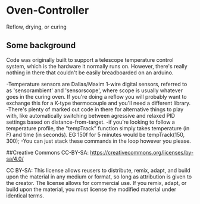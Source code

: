 # Oven-Controller
Reflow, drying, or curing

## Some background
Code was originally built to support a telescope temperature control system, which is the hardware it normally runs on. However, there's really nothing in there that couldn't be easily breadboarded on an arduino.

-Temperature sensors are Dallas/Maxim 1-wire digital sensors, referred to as 'sensorambient' and 'sensorscope', where scope is usually whatever goes in the curing oven. If you're doing a reflow you will probably want to exchange this for a K-type thermocouple and you'll need a different library.
-There's plenty of marked out code in there for alternative things to play with, like automatically switching between agressive and relaxed PID settings based on distance-from-target.
-if you're looking to follow a temperature profile, the "tempTrack" function simply takes temperature (in F) and time (in seconds). EG 150f for 5 minutes would be tempTrack(150, 300);
-You can just stack these commands in the loop however you please.


##Creative Commons CC-BY-SA:
https://creativecommons.org/licenses/by-sa/4.0/

CC BY-SA: This license allows reusers to distribute, remix, adapt, and build upon the material in any medium or format, so long as attribution is given to the creator. The license allows for commercial use. If you remix, adapt, or build upon the material, you must license the modified material under identical terms.
